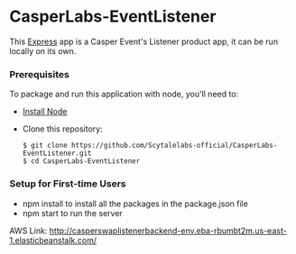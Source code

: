 # CasperLabs-EventListener

This [Express](https://expressjs.com/) app is a Casper Event's Listener product app, it can be run locally on its own.

### Prerequisites

To package and run this application with node, you'll need to:

* [Install Node](https://nodejs.org/en/) 
* Clone this repository:

      $ git clone https://github.com/Scytalelabs-official/CasperLabs-EventListener.git
      $ cd CasperLabs-EventListener
      

### Setup for First-time Users

* npm install to install all the packages in the package.json file
* npm start to run the server

AWS Link: http://casperswaplistenerbackend-env.eba-rbumbt2m.us-east-1.elasticbeanstalk.com/

